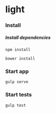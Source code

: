 # light

### Install

##### Install dependencies
```
npm install
```
```
bower install
```

### Start app
```
gulp serve
```

### Start tests
```
gulp test
```
